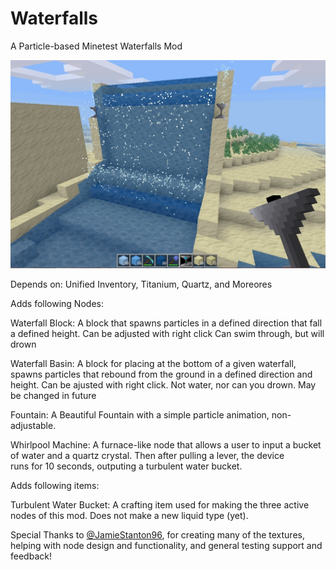 # Waterfalls
A Particle-based Minetest Waterfalls Mod

![ScreenShot](/Screenshot_2.jpg)

Depends on: Unified Inventory, Titanium, Quartz, and Moreores

Adds following Nodes:

Waterfall Block:
  A block that spawns particles in a defined direction that fall a defined height. Can be adjusted with right click
  Can swim through, but will drown
 
Waterfall Basin:
  A block for placing at the bottom of a given waterfall, spawns particles that rebound from the ground in a defined direction and       
  height. Can be ajusted with right click. Not water, nor can you drown. May be changed in future

Fountain:
  A Beautiful Fountain with a simple particle animation, non-adjustable.

Whirlpool Machine:
  A furnace-like node that allows a user to input a bucket of water and a quartz crystal. Then after pulling a lever, the device  
  runs for 10 seconds, outputing a turbulent water bucket.
  
Adds following items:

Turbulent Water Bucket:
  A crafting item used for making the three active nodes of this mod. Does not make a new liquid type (yet).   
  

Special Thanks to [@JamieStanton96](https://nuget.pkg.github.com/JamieStanton96), for creating many of the textures, helping with node design and functionality, and general testing support and feedback!
